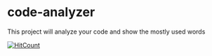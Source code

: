 # code-analyzer
This project will analyze your code and show the mostly used words

[![HitCount](http://hits.dwyl.io/teamtact/https://github.com/teamtact/code-analyzer.svg)](http://hits.dwyl.io/teamtact/https://github.com/teamtact/code-analyzer)
